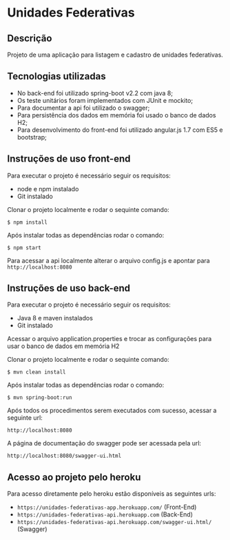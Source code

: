 # Unidades Federativas

## Descrição

Projeto de uma aplicação para listagem e cadastro de unidades federativas.

## Tecnologias utilizadas

- No back-end foi utilizado spring-boot v2.2 com java 8;
- Os teste unitários foram implementados com JUnit e mockito;
- Para documentar a api foi utilizado o swagger;
- Para persistência dos dados em memória foi usado o banco de dados H2;
- Para desenvolvimento do front-end foi utilizado angular.js 1.7 com ES5 e bootstrap;

## Instruções de uso front-end

Para executar o projeto é necessário seguir os requisitos:

- node e npm instalado
- Git instalado

Clonar o projeto localmente e rodar o sequinte comando:

`$ npm install`

Após instalar todas as dependências rodar o comando:

`$ npm start`

Para acessar a api localmente alterar o arquivo config.js e apontar para `http://localhost:8080`

## Instruções de uso back-end

Para executar o projeto é necessário seguir os requisitos:

- Java 8 e maven instalados
- Git instalado

Acessar o arquivo application.properties e trocar as configurações para usar o banco de dados em memória H2

Clonar o projeto localmente e rodar o sequinte comando:

`$ mvn clean install`

Após instalar todas as dependências rodar o comando:

`$ mvn spring-boot:run`

Após todos os procedimentos serem executados com sucesso, acessar a seguinte url:

`http://localhost:8080`

A página de documentação do swagger pode ser acessada pela url:

`http://localhost:8080/swagger-ui.html`

## Acesso ao projeto pelo heroku

Para acesso diretamente pelo heroku estão disponíveis as seguintes urls:

- `https://unidades-federativas-app.herokuapp.com/` (Front-End)
- `https://unidades-federativas-api.herokuapp.com` (Back-End)
- `https://unidades-federativas-api.herokuapp.com/swagger-ui.html/` (Swagger)


